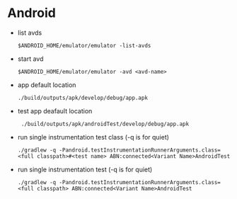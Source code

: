 # Android

- list avds

  `$ANDROID_HOME/emulator/emulator -list-avds`

- start avd

  `$ANDROID_HOME/emulator/emulator -avd <avd-name>`

- app default location

  `./build/outputs/apk/develop/debug/app.apk`
  
- test app deafault location

  ` ./build/outputs/apk/androidTest/develop/debug/app.apk`

- run single instrumentation test class (-q is for quiet)

  `./gradlew -q -Pandroid.testInstrumentationRunnerArguments.class=<full classpath>#<test name> ABN:connected<Variant Name>AndroidTest`

- run single instrumentation test (-q is for quiet)

  `./gradlew -q -Pandroid.testInstrumentationRunnerArguments.class=<full classpath> ABN:connected<Variant Name>AndroidTest`

